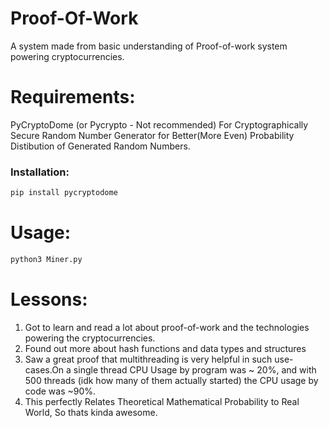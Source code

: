 # Proof-Of-Work
A system made from basic understanding of Proof-of-work system powering cryptocurrencies.

# Requirements:
PyCryptoDome (or Pycrypto - Not recommended) For Cryptographically Secure Random Number Generator for Better(More Even) Probability Distibution of Generated Random Numbers.

### Installation:
```bash
pip install pycryptodome
```

# Usage:
```bash
python3 Miner.py
```
# Lessons:
1. Got to learn and read a lot about proof-of-work and the technologies powering the cryptocurrencies.
2. Found out more about hash functions and data types and structures
3. Saw a great proof that multithreading is very helpful in such use-cases.On a single thread CPU Usage by program was ~ 20%, and with 500 threads (idk how many of them actually started) the CPU usage by code was ~90%.
4. This perfectly Relates Theoretical Mathematical Probability to Real World, So thats kinda awesome.
